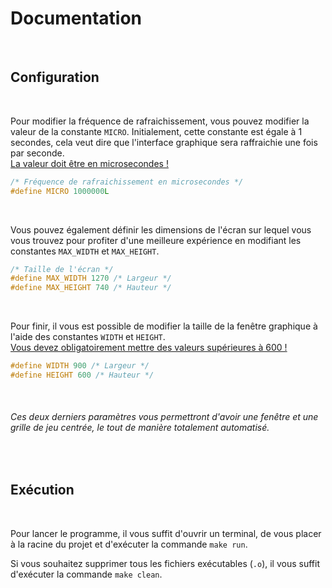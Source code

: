 # Documentation

<br>

## Configuration  

<br>

Pour modifier la fréquence de rafraichissement, vous pouvez modifier la valeur de la constante `MICRO`.
Initialement, cette constante est égale à 1 secondes, cela veut dire que l'interface graphique sera raffraichie une fois par seconde.  
<u>La valeur doit être en microsecondes !</u>

```c
/* Fréquence de rafraichissement en microsecondes */ 
#define MICRO 1000000L
```  

<br>

Vous pouvez également définir les dimensions de l'écran sur lequel vous vous trouvez pour profiter d'une meilleure expérience en modifiant les constantes `MAX_WIDTH` et `MAX_HEIGHT`. 

```c
/* Taille de l'écran */ 
#define MAX_WIDTH 1270 /* Largeur */ 
#define MAX_HEIGHT 740 /* Hauteur */ 
```

<br>

Pour finir, il vous est possible de modifier la taille de la fenêtre graphique à l'aide des constantes `WIDTH` et `HEIGHT`.  
<u>Vous devez obligatoirement mettre des valeurs supérieures à 600 !</u>

```c
#define WIDTH 900 /* Largeur */
#define HEIGHT 600 /* Hauteur */ 
``` 

<br>

###### Ces deux derniers paramètres vous permettront d'avoir une fenêtre et une grille de jeu centrée, le tout de manière totalement automatisé.

<br>

## Exécution  

<br>

Pour lancer le programme, il vous suffit d'ouvrir un terminal, de vous placer à la racine du projet et d'exécuter la commande `make run`.

Si vous souhaitez supprimer tous les fichiers exécutables (`.o`), il vous suffit d'exécuter la commande `make clean`.

